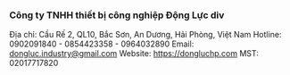 ### Công ty TNHH thiết bị công nghiệp Động Lực div
Địa chỉ: Cầu Rế 2, QL10, Bắc Sơn, An Dương, Hải Phòng, Việt Nam
Hotline: 0902091840 - 0854423358 - 0964032890
Email: dongluc.industry@gmail.com
Website: https://dongluchp.com
MST: 02017717820

<!--
**Dongluchpvn/dongluchpvn** is a ✨ _special_ ✨ repository because its `README.md` (this file) appears on your GitHub profile.

Here are some ideas to get you started:

- 🔭 I’m currently working on ...
- 🌱 I’m currently learning ...
- 👯 I’m looking to collaborate on ...
- 🤔 I’m looking for help with ...
- 💬 Ask me about ...
- 📫 How to reach me: ...
- 😄 Pronouns: ...
- ⚡ Fun fact: ...
-->

